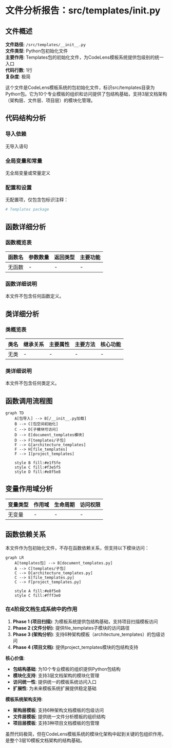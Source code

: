 # 文件分析报告：src/templates/__init__.py

## 文件概述

**文件路径**: `/src/templates/__init__.py`  
**文件类型**: Python包初始化文件  
**主要作用**: Templates包的初始化文件，为CodeLens模板系统提供包级别的统一入口  
**代码行数**: 1行  
**复杂度**: 极简

这个文件是CodeLens模板系统的包初始化文件，标识src/templates目录为Python包。它为10个专业模板的组织和访问提供了包结构基础，支持3层文档架构（架构层、文件层、项目层）的模块化管理。

## 代码结构分析

### 导入依赖
无导入语句

### 全局变量和常量
无全局变量或常量定义

### 配置和设置
无配置项，仅包含包标识注释：
```python
# Templates package
```

## 函数详细分析

### 函数概览表
| 函数名 | 参数数量 | 返回类型 | 主要功能 |
|--------|----------|----------|----------|
| 无函数 | - | - | - |

### 函数详细说明
本文件不包含任何函数定义。

## 类详细分析

### 类概览表
| 类名 | 继承关系 | 主要属性 | 主要方法 | 核心功能 |
|------|----------|----------|----------|----------|
| 无类 | - | - | - | - |

### 类详细说明
本文件不包含任何类定义。

## 函数调用流程图

```mermaid
graph TD
    A[包导入] --> B[/__init__.py加载]
    B --> C[包空间初始化]
    C --> D[子模块可访问]
    D --> E[document_templates模块]
    D --> F[templates/子包]
    F --> G[architecture_templates]
    F --> H[file_templates]
    F --> I[project_templates]
    
    style B fill:#e1f5fe
    style C fill:#f3e5f5
    style D fill:#e8f5e8
```

## 变量作用域分析

| 变量类型 | 作用域 | 生命周期 | 访问权限 |
|----------|--------|----------|----------|
| 无变量 | - | - | - |

## 函数依赖关系

本文件作为包初始化文件，不存在函数依赖关系，但支持以下模块访问：

```mermaid
graph LR
    A[templates包] --> B[document_templates.py]
    A --> C[templates/子包]
    C --> D[architecture_templates.py]
    C --> E[file_templates.py]
    C --> F[project_templates.py]
    
    style A fill:#e8f5e8
    style C fill:#fff3e0
```

### 在4阶段文档生成系统中的作用

1. **Phase 1 (项目扫描)**: 为模板系统提供包结构基础，支持项目扫描模板访问
2. **Phase 2 (文件分析)**: 提供file_templates子模块的访问路径
3. **Phase 3 (架构分析)**: 支持6种架构模板（architecture_templates）的包级访问
4. **Phase 4 (项目文档)**: 提供project_templates模块的包结构支持

**核心价值**:
- **包结构基础**: 为10个专业模板的组织提供Python包结构
- **模块化支持**: 支持3层文档架构的模块化管理
- **访问统一性**: 提供统一的模板系统访问入口
- **扩展性**: 为未来模板系统扩展提供稳定基础

**模板系统架构支持**:
- **架构层模板**: 支持6种架构文档模板的包级访问
- **文件层模板**: 提供统一文件分析模板的组织结构  
- **项目层模板**: 支持3种项目文档模板的包管理

虽然代码极简，但在CodeLens模板系统的模块化架构中起到关键的包组织作用，是整个3层10模板文档架构的结构基础。